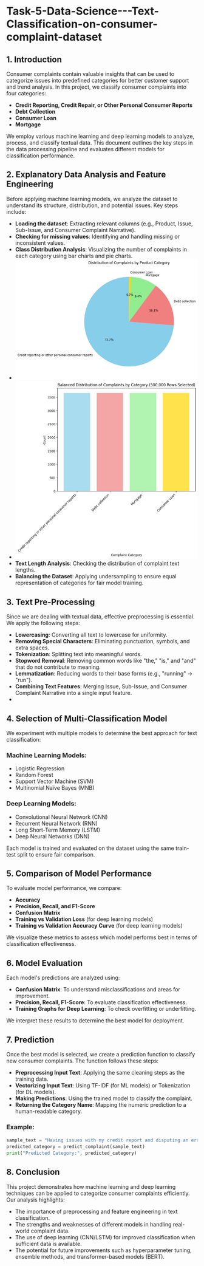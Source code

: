 # Task-5-Data-Science---Text-Classification-on-consumer-complaint-dataset


## 1. Introduction
Consumer complaints contain valuable insights that can be used to categorize issues into predefined categories for better customer support and trend analysis. In this project, we classify consumer complaints into four categories:

- **Credit Reporting, Credit Repair, or Other Personal Consumer Reports**
- **Debt Collection**
- **Consumer Loan**
- **Mortgage**

We employ various machine learning and deep learning models to analyze, process, and classify textual data. This document outlines the key steps in the data processing pipeline and evaluates different models for classification performance.

## 2. Explanatory Data Analysis and Feature Engineering
Before applying machine learning models, we analyze the dataset to understand its structure, distribution, and potential issues. Key steps include:

- **Loading the dataset**: Extracting relevant columns (e.g., Product, Issue, Sub-Issue, and Consumer Complaint Narrative).
- **Checking for missing values**: Identifying and handling missing or inconsistent values.
- **Class Distribution Analysis**: Visualizing the number of complaints in each category using bar charts and pie charts.
- ![Complaint Category Distribution](Image/Complaints_By_Product_Category.jpg)
- ![Complaint Category Distribution](Image/Balanced_Complaints_By_Product_Category.jpg)
- **Text Length Analysis**: Checking the distribution of complaint text lengths.
- **Balancing the Dataset**: Applying undersampling to ensure equal representation of categories for fair model training.

## 3. Text Pre-Processing
Since we are dealing with textual data, effective preprocessing is essential. We apply the following steps:

- **Lowercasing**: Converting all text to lowercase for uniformity.
- **Removing Special Characters**: Eliminating punctuation, symbols, and extra spaces.
- **Tokenization**: Splitting text into meaningful words.
- **Stopword Removal**: Removing common words like "the," "is," and "and" that do not contribute to meaning.
- **Lemmatization**: Reducing words to their base forms (e.g., "running" → "run").
- **Combining Text Features**: Merging Issue, Sub-Issue, and Consumer Complaint Narrative into a single input feature.
- 

  

## 4. Selection of Multi-Classification Model
We experiment with multiple models to determine the best approach for text classification:

### Machine Learning Models:
- Logistic Regression
- Random Forest
- Support Vector Machine (SVM)
- Multinomial Naïve Bayes (MNB)

### Deep Learning Models:
- Convolutional Neural Network (CNN)
- Recurrent Neural Network (RNN)
- Long Short-Term Memory (LSTM)
- Deep Neural Networks (DNN)

Each model is trained and evaluated on the dataset using the same train-test split to ensure fair comparison.

## 5. Comparison of Model Performance
To evaluate model performance, we compare:

- **Accuracy**
- **Precision, Recall, and F1-Score**
- **Confusion Matrix**
- **Training vs Validation Loss** (for deep learning models)
- **Training vs Validation Accuracy Curve** (for deep learning models)

We visualize these metrics to assess which model performs best in terms of classification effectiveness.

## 6. Model Evaluation
Each model's predictions are analyzed using:

- **Confusion Matrix**: To understand misclassifications and areas for improvement.
- **Precision, Recall, F1-Score**: To evaluate classification effectiveness.
- **Training Graphs for Deep Learning**: To check overfitting or underfitting.

We interpret these results to determine the best model for deployment.

## 7. Prediction
Once the best model is selected, we create a prediction function to classify new consumer complaints. The function follows these steps:

- **Preprocessing Input Text**: Applying the same cleaning steps as the training data.
- **Vectorizing Input Text**: Using TF-IDF (for ML models) or Tokenization (for DL models).
- **Making Predictions**: Using the trained model to classify the complaint.
- **Returning the Category Name**: Mapping the numeric prediction to a human-readable category.

### Example:
```python
sample_text = "Having issues with my credit report and disputing an error"
predicted_category = predict_complaint(sample_text)
print("Predicted Category:", predicted_category)
```

## 8. Conclusion
This project demonstrates how machine learning and deep learning techniques can be applied to categorize consumer complaints efficiently. Our analysis highlights:

- The importance of preprocessing and feature engineering in text classification.
- The strengths and weaknesses of different models in handling real-world complaint data.
- The use of deep learning (CNN/LSTM) for improved classification when sufficient data is available.
- The potential for future improvements such as hyperparameter tuning, ensemble methods, and transformer-based models (BERT).
